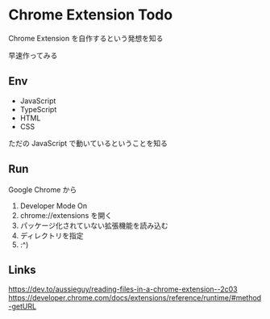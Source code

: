 # Chrome Extension Todo

Chrome Extension を自作するという発想を知る

早速作ってみる

## Env

- JavaScript
- TypeScript
- HTML
- CSS

ただの JavaScript で動いているということを知る

## Run

Google Chrome から

1. Developer Mode On
2. chrome://extensions を開く
3. パッケージ化されていない拡張機能を読み込む
4. ディレクトリを指定
5. :^)

## Links

https://dev.to/aussieguy/reading-files-in-a-chrome-extension--2c03
https://developer.chrome.com/docs/extensions/reference/runtime/#method-getURL
